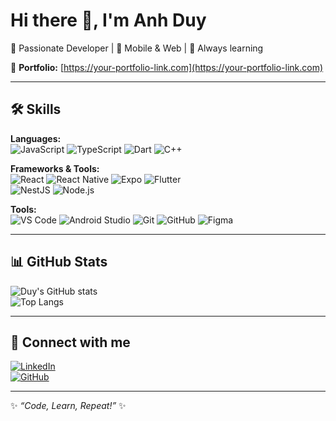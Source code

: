 # Hi there 👋, I'm Anh Duy  

🚀 Passionate Developer | 📱 Mobile & Web | 🌱 Always learning  

🔗 **Portfolio:** [https://your-portfolio-link.com](https://your-portfolio-link.com)  

---

## 🛠️ Skills  

**Languages:**  
![JavaScript](https://img.shields.io/badge/JavaScript-F7DF1E?style=flat&logo=javascript&logoColor=000) 
![TypeScript](https://img.shields.io/badge/TypeScript-3178C6?style=flat&logo=typescript&logoColor=fff) 
![Dart](https://img.shields.io/badge/Dart-0175C2?style=flat&logo=dart&logoColor=fff) 
![C++](https://img.shields.io/badge/C++-00599C?style=flat&logo=cplusplus&logoColor=fff)  

**Frameworks & Tools:**  
![React](https://img.shields.io/badge/React-61DAFB?style=flat&logo=react&logoColor=000) 
![React Native](https://img.shields.io/badge/React_Native-61DAFB?style=flat&logo=react&logoColor=000) 
![Expo](https://img.shields.io/badge/Expo-000020?style=flat&logo=expo&logoColor=fff) 
![Flutter](https://img.shields.io/badge/Flutter-02569B?style=flat&logo=flutter&logoColor=fff)  
![NestJS](https://img.shields.io/badge/NestJS-E0234E?style=flat&logo=nestjs&logoColor=fff) 
![Node.js](https://img.shields.io/badge/Node.js-339933?style=flat&logo=nodedotjs&logoColor=fff)  

**Tools:**  
![VS Code](https://img.shields.io/badge/VSCode-007ACC?style=flat&logo=visualstudiocode&logoColor=fff) 
![Android Studio](https://img.shields.io/badge/Android_Studio-3DDC84?style=flat&logo=androidstudio&logoColor=fff) 
![Git](https://img.shields.io/badge/Git-F05032?style=flat&logo=git&logoColor=fff) 
![GitHub](https://img.shields.io/badge/GitHub-181717?style=flat&logo=github&logoColor=fff) 
![Figma](https://img.shields.io/badge/Figma-F24E1E?style=flat&logo=figma&logoColor=fff)  

---

## 📊 GitHub Stats  

![Duy's GitHub stats](https://github-readme-stats.vercel.app/api?username=anhduy2209&show_icons=true&theme=radical)  
![Top Langs](https://github-readme-stats.vercel.app/api/top-langs/?username=anhduy2209&layout=compact&theme=radical)  

---

## 🤝 Connect with me  

[![LinkedIn](https://img.shields.io/badge/LinkedIn-0A66C2?style=flat&logo=linkedin&logoColor=fff)](https://linkedin.com/in/duyna22)  
[![GitHub](https://img.shields.io/badge/GitHub-181717?style=flat&logo=github&logoColor=fff)](https://github.com/anhduy2209)  

---
✨ _“Code, Learn, Repeat!”_ ✨
